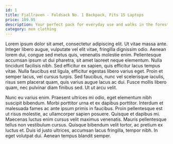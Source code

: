 ```yaml
---
id: 1
title: Fjallraven - Foldsack No. 1 Backpack, Fits 15 Laptops
price: 109.95
description: Your perfect pack for everyday use and walks in the forest. Stash your laptop (up to 15 inches) in the padded sleeve, your everyday.
category: men clothing
---
```


Lorem ipsum dolor sit amet, consectetur adipiscing elit. Ut vitae massa ante. Integer libero augue, vulputate vel elit vitae, fringilla dignissim odio. Aenean lorem dui, congue sed metus quis, venenatis molestie enim. Pellentesque accumsan ipsum ut dui pharetra, sit amet laoreet neque elementum. Nulla tincidunt facilisis nibh. Sed efficitur ex sapien, quis efficitur lacus tempus vitae. Nulla faucibus est ligula, efficitur egestas libero varius eget. Proin et semper lacus, vel cursus turpis. Sed faucibus, nunc vel scelerisque iaculis, risus sem placerat quam, quis varius augue lacus ac dui. Fusce mollis libero quam, nec pulvinar diam finibus sed. Ut ut arcu velit.

Nunc eu varius enim. Praesent ultrices mi odio, eget elementum nibh suscipit bibendum. Morbi porttitor urna et ex dapibus porttitor. Interdum et malesuada fames ac ante ipsum primis in faucibus. Proin pellentesque est ut risus molestie, ac ullamcorper sapien posuere. Quisque et dapibus mi. Maecenas luctus enim cursus velit maximus venenatis. Mauris pellentesque tellus non vestibulum cursus. Quisque bibendum velit tortor, ac pretium ex luctus et. Duis id justo ultrices, accumsan lacus fringilla, tempor nibh. In eget volutpat dui. Aenean tempus blandit semper.